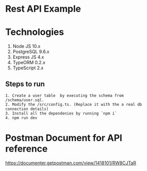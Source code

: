 # Rest API Example

# Technologies
1. Node JS 10.x
2. PostgreSQL 9.6.x
2. Express JS 4.x
3. TypeORM 0.2.x
4. TypeScript 2.x

## Steps to run
    1. Create a user table  by executing the schema from  /schema/user.sql.
    2. Modify the /src/config.ts. (Replace it with the a real db connection details)
    3. Install all the dependenies by running `npm i`
    4. npm run dev

# Postman Document for API reference
https://documenter.getpostman.com/view/1418101/RW8CJTaR